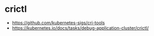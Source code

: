 # crictl

* https://github.com/kubernetes-sigs/cri-tools
* https://kubernetes.io/docs/tasks/debug-application-cluster/crictl/
